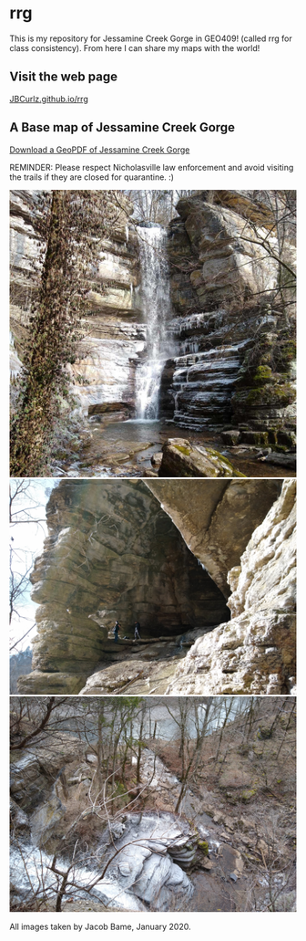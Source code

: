 # rrg
This is my repository for Jessamine Creek Gorge in GEO409! (called rrg for class consistency). From here I can share my maps with the world!
## Visit the web page

[JBCurlz.github.io/rrg](https://JBCurlz.github.io/rrg)

## A Base map of Jessamine Creek Gorge
[Download a GeoPDF of Jessamine Creek Gorge](basemap/jcg.pdf)

REMINDER: Please respect Nicholasville law enforcement and avoid visiting the trails if they are closed for quarantine. :)

![Icy Jessamine Falls](graphics/JessamineFalls.jpg)
![Cave Entrance Along Jessamine Creek](graphics/CaveSystem.jpg)
![Overlook of the Falls and Creek](graphics/CreekOverlook.jpg)

All images taken by Jacob Bame, January 2020.